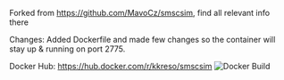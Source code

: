 Forked from https://github.com/MavoCz/smscsim, find all relevant info there

Changes:
Added Dockerfile and made few changes so the container will stay up & running on port 2775.

Docker Hub: https://hub.docker.com/r/kkreso/smscsim
![Docker Build](https://img.shields.io/docker/cloud/build/kkreso/smscsim)
